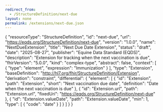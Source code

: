 ```yaml
---
redirect_from:
  - /StructureDefinition/next-due
layout: none
permalink: /extensions/next-due.json
---
```

{
  "resourceType": "StructureDefinition",
  "id": "next-due",
  "url": "https://eqds.org/StructureDefinition/next-due",
  "version": "1.0.0",
  "name": "NextDueExtension",
  "title": "Next Due Date Extension",
  "status": "draft",
  "date": "2025-08-27",
  "publisher": "Equine Data Standard (EQDS)",
  "description": "Extension for tracking when the next vaccination is due",
  "fhirVersion": "5.0.0",
  "kind": "complex-type",
  "abstract": false,
  "context": [
    {
      "type": "element",
      "expression": "Immunization"
    }
  ],
  "type": "Extension",
  "baseDefinition": "http://hl7.org/fhir/StructureDefinition/Extension",
  "derivation": "constraint",
  "differential": {
    "element": [
      {
        "id": "Extension",
        "path": "Extension",
        "short": "Next vaccination due date",
        "definition": "Date when the next vaccination is due"
      },
      {
        "id": "Extension.url",
        "path": "Extension.url",
        "fixedUri": "https://eqds.org/StructureDefinition/next-due"
      },
      {
        "id": "Extension.valueDate",
        "path": "Extension.valueDate",
        "min": 1,
        "type": [
          {
            "code": "date"
          }
        ]
      }
    ]
  }
}